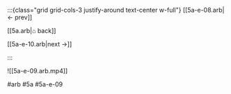 :::{class="grid grid-cols-3 justify-around text-center w-full"}
[[5a-e-08.arb|← prev]]

[[5a.arb|⌂ back]]

[[5a-e-10.arb|next →]]

:::

![[5a-e-09.arb.mp4]]

#arb #5a #5a-e-09


